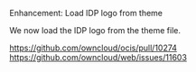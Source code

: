 Enhancement: Load IDP logo from theme

We now load the IDP logo from the theme file.

https://github.com/owncloud/ocis/pull/10274
https://github.com/owncloud/web/issues/11603
